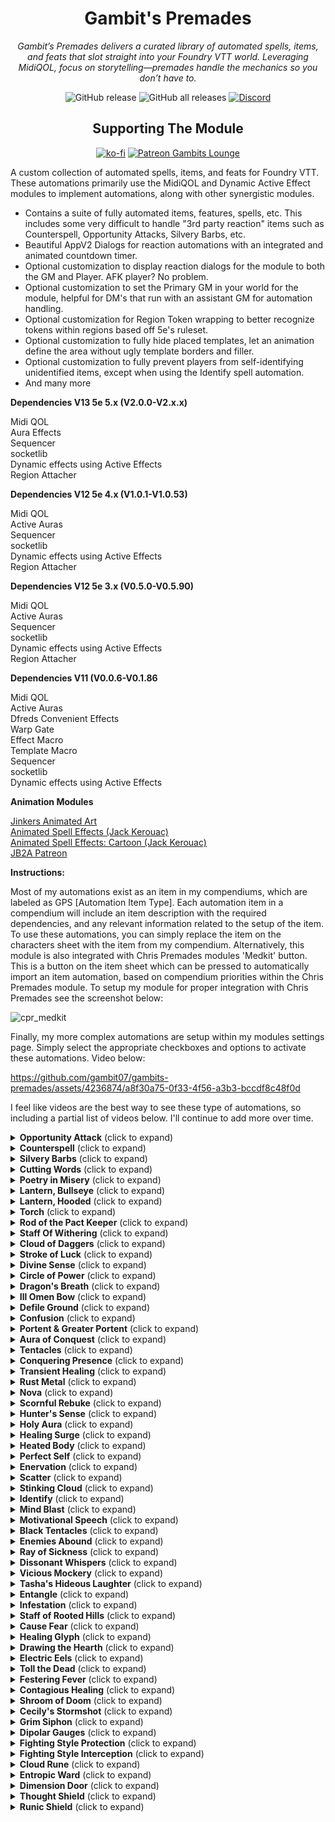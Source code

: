 <h1 style="text-align: center;">Gambit's Premades</h1>
<p style="text-align: center;"><i>Gambit&rsquo;s Premades delivers a curated library of automated spells, items, and feats that slot straight into your Foundry VTT world. Leveraging MidiQOL, focus on storytelling&mdash;premades handle the mechanics so you don&rsquo;t have to.</i></p>
<p style="text-align: center;"><img src="https://img.shields.io/github/v/release/gambit07/gambits-premades?style=for-the-badge" alt="GitHub release" /> <img src="https://img.shields.io/github/downloads/gambit07/gambits-premades/total?style=for-the-badge" alt="GitHub all releases" /> <a href="https://discord.gg/YNquuTzcJB" target="_blank" rel="nofollow noopener"><img src="https://dcbadge.limes.pink/api/server/BA7SQKqMpa" alt="Discord" /></a></p>
<h2 style="text-align: center;">Supporting The Module</h2>
<p style="text-align: center;"><a href="https://ko-fi.com/gambit07" target="_blank" rel="nofollow noopener"><img src="https://ko-fi.com/img/githubbutton_sm.svg" alt="ko-fi" /></a> <a href="https://www.patreon.com/GambitsLounge" target="_blank" rel="nofollow noopener"> <img src="https://img.shields.io/badge/Patreon-Gambits Lounge-F96854?style=for-the-badge&amp;logo=patreon" alt="Patreon Gambits Lounge" /> </a></p>

<p>A custom collection of automated spells, items, and feats for Foundry VTT. These automations primarily use the MidiQOL and Dynamic Active Effect modules to implement automations, along with other synergistic modules.</p>
<ul>
<li>Contains a suite of fully automated items, features, spells, etc. This includes some very difficult to handle "3rd party reaction" items such as Counterspell, Opportunity Attacks, Silvery Barbs, etc.</li>
<li>Beautiful AppV2 Dialogs for reaction automations with an integrated and animated countdown timer.</li>
<li>Optional customization to display reaction dialogs for the module to both the GM and Player. AFK player? No problem.</li>
<li>Optional customization to set the Primary GM in your world for the module, helpful for DM's that run with an assistant GM for automation handling.</li>
<li>Optional customization for Region Token wrapping to better recognize tokens within regions based off 5e's ruleset.</li>
<li>Optional customization to fully hide placed templates, let an animation define the area without ugly template borders and filler.</li>
<li>Optional customization to fully prevent players from self-identifying unidentified items, except when using the Identify spell automation.</li>
<li>And many more</li>
</ul>

<b>Dependencies V13 5e 5.x (V2.0.0-V2.x.x)</b>
<p>
Midi QOL<br>
Aura Effects<br>
Sequencer<br>
socketlib<br>
Dynamic effects using Active Effects<br>
Region Attacher<br>
</p>

<b>Dependencies V12 5e 4.x (V1.0.1-V1.0.53)</b>
<p>
Midi QOL<br>
Active Auras<br>
Sequencer<br>
socketlib<br>
Dynamic effects using Active Effects<br>
Region Attacher<br>
</p>

<b>Dependencies V12 5e 3.x (V0.5.0-V0.5.90)</b>
<p>
Midi QOL<br>
Active Auras<br>
Sequencer<br>
socketlib<br>
Dynamic effects using Active Effects<br>
Region Attacher<br>
</p>

<b>Dependencies V11 (V0.0.6-V0.1.86</b>
<p>
Midi QOL<br>
Active Auras<br>
Dfreds Convenient Effects<br>
Warp Gate<br>
Effect Macro<br>
Template Macro<br>
Sequencer<br>
socketlib<br>
Dynamic effects using Active Effects
</p>

<b>Animation Modules</b><br>
<p>
<a href="https://foundryvtt.com/packages/jaamod/" target="_blank">Jinkers Animated Art</a><br>
<a href="https://foundryvtt.com/packages/animated-spell-effects/" target="_blank">Animated Spell Effects (Jack Kerouac)</a><br>
<a href="https://github.com/chrisk123999/animated-spell-effects-cartoon" target="_blank">Animated Spell Effects: Cartoon (Jack Kerouac)</a><br>
<a href="https://www.patreon.com/c/JB2A/posts" target="_blank">JB2A Patreon</a>
</p>

<b>Instructions:</b>
<p>
Most of my automations exist as an item in my compendiums, which are labeled as GPS [Automation Item Type]. Each automation item in a compendium will include an item description with the required dependencies, and any relevant information related to the setup of the item. To use these automations, you can simply replace the item on the characters sheet with the item from my compendium. Alternatively, this module is also integrated with Chris Premades modules 'Medkit' button. This is a button on the item sheet which can be pressed to automatically import an item automation, based on compendium priorities within the Chris Premades module. To setup my module for proper integration with Chris Premades see the screenshot below:

![cpr_medkit](https://github.com/gambit07/gambits-premades/assets/4236874/bf17af7b-2304-48e2-a9f1-985b688a4e5e)

Finally, my more complex automations are setup within my modules settings page. Simply select the appropriate checkboxes and options to activate these automations. Video below:

https://github.com/gambit07/gambits-premades/assets/4236874/a8f30a75-0f33-4f56-a3b3-bccdf8c48f0d

</p>

I feel like videos are the best way to see these type of automations, so including a partial list of videos below. I'll continue to add more over time.

<details>
<summary><b>Opportunity Attack</b> (click to expand)</summary>
<p>

- This automates opportunity attacks while taking into account opportunity attack specific features of the Sentinel feat, War Caster feat, Polearm Master feat, and Battle Master Fighters Brace feature. This feature will only function while actors are in combat. Note: The Sentinel part of this automation does not stop a token from moving when hit.
- Opportunity Attack will account for the following features/spells when on an actor:
  - Feat: Mobile
  - Feat: Polearm Master
  - Feat: Sentinel
  - Feat: War Caster
  - Fighter Feature: Battle Master - Brace
  - Fighter Feature: Battle Master - Riposte
  - Generic Effect: Charmed (Against Charmer)
  - Generic Feature: Disengage
  - Goblin Feature: Nimble Escape - Disengage
  - Monster Feature: Deadly Reach
  - Monster Feature: Flyby
  - Rogue Feature: Swashbuckler - Fancy Footwork
  - Spell: Arms of Hadar
  - Spell: Confusion
  - Spell: Dissonant Whispers
  - Spell: Kinetic Jaunt
  - Spell: Shocking Grasp
  - Spell: Slow
  - Spell: Staggering Smite
  - Spell: Zephyr Strike

https://github.com/gambit07/gambits-premades/assets/4236874/9a16a77a-4623-47e0-aad0-8c54e3f7674a

</p>
</details>

<details>
<summary><b>Counterspell</b> (click to expand)</summary>
<p>

- This automates counterspell and includes handling for:
  - Improved Abjuration

https://github.com/gambit07/gambits-premades/assets/4236874/9890ef7e-99a9-481a-b2e8-9ff726479c8c

</p>
</details>

<details>
<summary><b>Silvery Barbs</b> (click to expand)</summary>
<p>

https://github.com/gambit07/gambits-premades/assets/4236874/845902f7-8f87-4d22-9177-eb7b6d69ec85

</p>
</details>

<details>
<summary><b>Cutting Words</b> (click to expand)</summary>
<p>

https://github.com/gambit07/gambits-premades/assets/4236874/36d2bd22-61fc-4d80-a90c-c86d994e00c8

</p>
</details>

<details>
<summary><b>Poetry in Misery</b> (click to expand)</summary>
<p>

https://github.com/gambit07/gambits-premades/assets/4236874/cda2836c-1d9c-4290-8993-1efedcb69e15

</p>
</details>

<details>
<summary><b>Lantern, Bullseye</b> (click to expand)</summary>
<p>

- This automates the bullseye lantern with a bullseye lantern animation and lighting

https://github.com/gambit07/gambits-premades/assets/4236874/a38b7393-a8df-4677-9152-ae5b6571d986

</p>
</details>

<details>
<summary><b>Lantern, Hooded</b> (click to expand)</summary>
<p>

- This automates the hooded lantern with a hooded lantern animation and lighting

https://github.com/gambit07/gambits-premades/assets/4236874/41371e6d-e59e-4aec-bb62-e531a4974e28

</p>
</details>

<details>
<summary><b>Torch</b> (click to expand)</summary>
<p>

- This automates torches with animation and lighting

https://github.com/gambit07/gambits-premades/assets/4236874/17657ca0-b10c-445e-bdab-de547669e957

</p>
</details>

<details>
<summary><b>Rod of the Pact Keeper</b> (click to expand)</summary>
<p>

- This automates the Rod of the Pact Keeper, including buffs to spell dc and spell attack, as well as item uses to recover spell slots

https://github.com/gambit07/gambits-premades/assets/4236874/5d4fb5b8-b968-4648-9de3-97ac8cb265bb

</p>
</details>

<details>
<summary><b>Staff Of Withering</b> (click to expand)</summary>
<p>

- This automates the Staff of Withering, including charge uses and damage application + save and effect handling

https://github.com/gambit07/gambits-premades/assets/4236874/a5544f8e-d151-445b-9422-d3c214b969ce

</p>
</details>

<details>
<summary><b>Cloud of Daggers</b> (click to expand)</summary>
<p>

- This automates Cloud of Daggers, will only work while in combat.

https://github.com/gambit07/gambits-premades/assets/4236874/cc030dcf-12e6-44b0-bca4-8a45fbefd2bb

</p>
</details>

<details>
<summary><b>Stroke of Luck</b> (click to expand)</summary>
<p>

- This automates the Rogue Feature, Stroke of Luck. This automates Attack Roll, Ability Check, and Skill Check components, and adds a homebrew option (disabled by default) for Saving Throws as well.

https://github.com/gambit07/gambits-premades/assets/4236874/64db7d8a-8589-4dde-851b-87718ac4e727

</p>
</details>

<details>
<summary><b>Divine Sense</b> (click to expand)</summary>
<p>

- This automates the Paladin feature Divine Sense. This is primarily if you don't want to use the vision5e setting where divine sense is always active.

https://github.com/gambit07/gambits-premades/assets/4236874/77b70335-5f79-4b25-a1dd-c821de13d2fe

</p>
</details>

<details>
<summary><b>Circle of Power</b> (click to expand)</summary>
<p>

- This automates the spell Circle of Power. It covers magic resistance as well as no damage on magical effect saving throws where you would take half damage on a save. This requires the magic effect midi property being set for damage spells.

https://github.com/gambit07/gambits-premades/assets/4236874/cf0e6a98-96e5-43d5-a862-7073160190ec

</p>
</details>

<details>
<summary><b>Dragon's Breath</b> (click to expand)</summary>
<p>

- This automates the spell Dragon's Breath

Placeholder

</p>
</details>

<details>
<summary><b>Ill Omen Bow</b> (click to expand)</summary>
<p>

- This automates the homebrew item Ill Omen Bow

https://github.com/gambit07/gambits-premades/assets/4236874/dc7fc344-b368-45bf-957d-0517ca09fc7c

</p>
</details>


<details>
<summary><b>Defile Ground</b> (click to expand)</summary>
<p>

- This automates the Druid feature Defile Ground

https://github.com/gambit07/gambits-premades/assets/4236874/14bb450b-43b6-4099-a6ef-2e59d7afaad6

</p>
</details>

<details>
<summary><b>Confusion</b> (click to expand)</summary>
<p>

- This automates the spell Confusion

https://github.com/gambit07/gambits-premades/assets/4236874/28448d90-b465-4a6e-9f3d-56a7289ab06e

</p>
</details>

<details>
<summary><b>Portent & Greater Portent</b> (click to expand)</summary>
<p>

- This automates the Wizard features Portent and (at the appropriate level) Greater Portent

https://github.com/gambit07/gambits-premades/assets/4236874/b22a2472-636a-4847-b5d3-fa33a67441eb

</p>
</details>

<details>
<summary><b>Aura of Conquest</b> (click to expand)</summary>
<p>

- This automates the Paladin feature Aura of Conquest

https://github.com/gambit07/gambits-premades/assets/4236874/0a6cd18b-8371-40a1-b15b-a70231751e57

</p>
</details>

<details>
<summary><b>Tentacles</b> (click to expand)</summary>
<p>

- This automates the Mindflayers Tentacles feature.

https://github.com/gambit07/gambits-premades/assets/4236874/a86e8454-5112-45ae-9191-a20a3f70234e

</p>
</details>

<details>
<summary><b>Conquering Presence</b> (click to expand)</summary>
<p>

- This automates the Paladin Conquering Presence feature

https://github.com/gambit07/gambits-premades/assets/4236874/9e74b32f-5dbe-4598-9670-c36334d7e7dc

</p>
</details>

<details>
<summary><b>Transient Healing</b> (click to expand)</summary>
<p>

- This automates the homebrew feature Transient Healing

https://github.com/gambit07/gambits-premades/assets/4236874/d6e5ccf7-33aa-4267-8caf-c114050903ba

</p>
</details>

<details>
<summary><b>Rust Metal</b> (click to expand)</summary>
<p>

- This automates the Rust Monster feature Rust Metal

https://github.com/gambit07/gambits-premades/assets/4236874/b8fa2587-23b9-4634-a48c-fbd8d14ebb5b

</p>
</details>

<details>
<summary><b>Nova</b> (click to expand)</summary>
<p>

- This automates the homebrew feature Nova

https://github.com/gambit07/gambits-premades/assets/4236874/bfdd53c4-a22c-4fbc-a254-813dad23474a

</p>
</details>

<details>
<summary><b>Scornful Rebuke</b> (click to expand)</summary>
<p>

- This automates the paladin feature Scornful Rebuke

https://github.com/gambit07/gambits-premades/assets/4236874/b616a083-bad2-48ee-a751-afa31ef07b13

</p>
</details>

<details>
<summary><b>Hunter's Sense</b> (click to expand)</summary>
<p>

- This automates the Ranger feature Hunter's Sense

https://github.com/gambit07/gambits-premades/assets/4236874/77c71b27-f82e-4982-95c3-be6056ae75c3

</p>
</details>

<details>
<summary><b>Holy Aura</b> (click to expand)</summary>
<p>

Placeholder

</p>
</details>

<details>
<summary><b>Healing Surge</b> (click to expand)</summary>
<p>

Placeholder

</p>
</details>

<details>
<summary><b>Heated Body</b> (click to expand)</summary>
<p>

Placeholder

</p>
</details>

<details>
<summary><b>Perfect Self</b> (click to expand)</summary>
<p>

Placeholder

</p>
</details>

<details>
<summary><b>Enervation</b> (click to expand)</summary>
<p>

https://github.com/gambit07/gambits-premades/assets/4236874/11df20c2-7f0e-4524-b2af-9f4675647597

</p>
</details>

<details>
<summary><b>Scatter</b> (click to expand)</summary>
<p>

https://github.com/gambit07/gambits-premades/assets/4236874/a63ecc04-8af3-4ac7-bb17-74826d90537c

</p>
</details>

<details>
<summary><b>Stinking Cloud</b> (click to expand)</summary>
<p>

https://github.com/gambit07/gambits-premades/assets/4236874/cc947ee4-5135-48de-8e96-588c70c43261

</p>
</details>

<details>
<summary><b>Identify</b> (click to expand)</summary>
<p>

https://github.com/gambit07/gambits-premades/assets/4236874/2125dc92-57a0-4dc7-b3b6-98655102b5c8

</p>
</details>

<details>
<summary><b>Mind Blast</b> (click to expand)</summary>
<p>

https://github.com/gambit07/gambits-premades/assets/4236874/ff1aa39e-d1ec-4064-ad56-52297231337f

</p>
</details>

<details>
<summary><b>Motivational Speech</b> (click to expand)</summary>
<p>

https://github.com/gambit07/gambits-premades/assets/4236874/62173b0c-1836-4f1b-b2fe-ab3049fd56dd

</p>
</details>

<details>
<summary><b>Black Tentacles</b> (click to expand)</summary>
<p>

https://github.com/gambit07/gambits-premades/assets/4236874/402f41ef-20c0-4084-98c6-30a20c7f49de

</p>
</details>

<details>
<summary><b>Enemies Abound</b> (click to expand)</summary>
<p>

https://github.com/gambit07/gambits-premades/assets/4236874/7766b3d8-2005-447e-b19e-86c630a57a4e

</p>
</details>

<details>
<summary><b>Ray of Sickness</b> (click to expand)</summary>
<p>

https://github.com/gambit07/gambits-premades/assets/4236874/ba11c3a2-cdc6-4eb3-a6f6-dbd430234afc

</p>
</details>

<details>
<summary><b>Dissonant Whispers</b> (click to expand)</summary>
<p>

https://github.com/gambit07/gambits-premades/assets/4236874/fc2ae75e-ecb2-4d43-9d2d-c0961c37eda0

</p>
</details>

<details>
<summary><b>Vicious Mockery</b> (click to expand)</summary>
<p>

https://github.com/gambit07/gambits-premades/assets/4236874/774aaf32-895d-4cce-aa82-c93b565a7f68

</p>
</details>

<details>
<summary><b>Tasha's Hideous Laughter</b> (click to expand)</summary>
<p>

https://github.com/gambit07/gambits-premades/assets/4236874/5dab58c7-d74c-4a9a-8587-3d4ca0c53b4d

</p>
</details>

<details>
<summary><b>Entangle</b> (click to expand)</summary>
<p>

https://github.com/gambit07/gambits-premades/assets/4236874/c3c61a43-71f7-421c-a69a-2446ad02def3

</p>
</details>

<details>
<summary><b>Infestation</b> (click to expand)</summary>
<p>

Placeholder

</p>
</details>

<details>
<summary><b>Staff of Rooted Hills</b> (click to expand)</summary>
<p>

Placeholder

</p>
</details>

<details>
<summary><b>Cause Fear</b> (click to expand)</summary>
<p>

Placeholder

</p>
</details>

<details>
<summary><b>Healing Glyph</b> (click to expand)</summary>
<p>

Placeholder

</p>
</details>

<details>
<summary><b>Drawing the Hearth</b> (click to expand)</summary>
<p>

Placeholder

</p>
</details>

<details>
<summary><b>Electric Eels</b> (click to expand)</summary>
<p>

https://github.com/gambit07/gambits-premades/assets/4236874/bf23a625-d26d-458d-89e7-668cdea28abb

</p>
</details>

<details>
<summary><b>Toll the Dead</b> (click to expand)</summary>
<p>

Placeholder

</p>
</details>

<details>
<summary><b>Festering Fever</b> (click to expand)</summary>
<p>

Placeholder

</p>
</details>

<details>
<summary><b>Contagious Healing</b> (click to expand)</summary>
<p>

Placeholder

</p>
</details>

<details>
<summary><b>Shroom of Doom</b> (click to expand)</summary>
<p>

Placeholder

</p>
</details>

<details>
<summary><b>Cecily's Stormshot</b> (click to expand)</summary>
<p>

Placeholder

</p>
</details>

<details>
<summary><b>Grim Siphon</b> (click to expand)</summary>
<p>

Placeholder

</p>
</details>

<details>
<summary><b>Dipolar Gauges</b> (click to expand)</summary>
<p>

https://github.com/gambit07/gambits-premades/assets/4236874/8b3d74e8-a4c6-4a50-9454-c5e15e5e5517

</p>
</details>

<details>
<summary><b>Fighting Style Protection</b> (click to expand)</summary>
<p>

https://github.com/gambit07/gambits-premades/assets/4236874/50d1851b-63d4-473e-8273-ce7c7cb3aa4f

</p>
</details>

<details>
<summary><b>Fighting Style Interception</b> (click to expand)</summary>
<p>

https://github.com/gambit07/gambits-premades/assets/4236874/06649ff1-c5ea-4e3e-a1b9-3b0241bad72a

</p>
</details>

<details>
<summary><b>Cloud Rune</b> (click to expand)</summary>
<p>

https://github.com/user-attachments/assets/8606cc0e-0ad7-44a2-bf7b-7f6452caed25

</p>
</details>

<details>
<summary><b>Entropic Ward</b> (click to expand)</summary>
<p>

https://github.com/user-attachments/assets/8914a2a6-0f58-46ac-b71c-9baa136bd737

</p>
</details>

<details>
<summary><b>Dimension Door</b> (click to expand)</summary>
<p>

https://github.com/user-attachments/assets/d689ad12-f7b7-4353-b109-c9b9a60adb7e

</p>
</details>

<details>
<summary><b>Thought Shield</b> (click to expand)</summary>
<p>

https://github.com/user-attachments/assets/49c1d9d9-5040-4c55-915c-49a3c7ab4c18

</p>
</details>

<details>
<summary><b>Runic Shield</b> (click to expand)</summary>
<p>

https://github.com/user-attachments/assets/7b0d6987-594e-44ac-a877-c474835ef119

</p>
</details>
